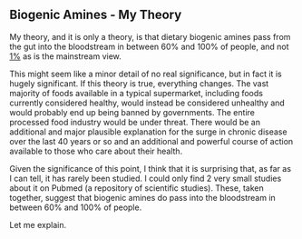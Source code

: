 ## Biogenic Amines - My Theory

My theory, and it is only a theory, is that dietary biogenic amines pass from the gut into the bloodstream in between 60% and 100% of people, and not [1%](https://academic.oup.com/ajcn/article/85/5/1185/4633007) as is the mainstream view. 

This might seem like a minor detail of no real significance, but in fact it is hugely significant. If this theory is true, everything changes. The vast majority of foods available in a typical supermarket, including foods currently considered healthy, would instead be considered unhealthy and would probably end up being banned by governments. The entire processed food industry would be under threat. There would be an additional and major plausible explanation for the surge in chronic disease over the last 40 years or so and an additional and powerful course of action available to those who care about their health.

Given the significance of this point, I think that it is surprising that, as far as I can tell, it has rarely been studied. I could only find 2 very small studies about it on Pubmed (a repository of scientific studies). These, taken together, suggest that biogenic amines do pass into the bloodstream in between 60% and 100% of people.

Let me explain.

